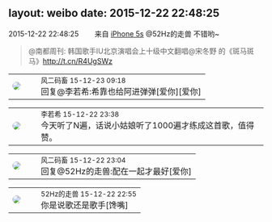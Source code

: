 layout: weibo
date: 2015-12-22 22:48:25
---
<meta name="referrer" content="no-referrer" />

2015-12-22 22:48:25  &nbsp;&nbsp;&nbsp;&nbsp;&nbsp;&nbsp; 来自 <a href="sinaweibo://customweibosource" rel="nofollow">iPhone 5s</a>
@52Hz的走兽 不错哟~
>  @南都周刊: 韩国歌手IU北京演唱会上十级中文翻唱@宋冬野 的《斑马斑马》http://t.cn/R4UgSWz ​​​

<table style="width: 100%;">
  <tr>
    <td style="width: 40px;"><img style="border-radius:50%" src="https://tva3.sinaimg.cn/crop.0.0.639.639.50/6d2a6003jw8f3idy69w2gj20hs0hrt9g.jpg?KID=imgbed,tva&Expires=1624466937&ssig=YOooQ4C9a4"></td>
    <td colspan="2"><small>风二码畜 15-12-23 09:18</small><br/>回复@李若希:希靠也给阿进弹弹[爱你][爱你]</td>
  </tr>
</table>

<table style="width: 100%;">
  <tr>
    <td style="width: 40px;"><img style="border-radius:50%" src="https://tvax2.sinaimg.cn/crop.0.0.512.512.50/6421e548ly8g08ij342i6j20e80e8q34.jpg?KID=imgbed,tva&Expires=1624466937&ssig=Wcd47%2FcWqW"></td>
    <td colspan="2"><small>李若希 15-12-22 23:38</small><br/>今天听了N遍，话说小姑娘听了1000遍才练成这首歌，值得赞。</td>
  </tr>
</table>

<table style="width: 100%;">
  <tr>
    <td style="width: 40px;"><img style="border-radius:50%" src="https://tva3.sinaimg.cn/crop.0.0.639.639.50/6d2a6003jw8f3idy69w2gj20hs0hrt9g.jpg?KID=imgbed,tva&Expires=1624466937&ssig=YOooQ4C9a4"></td>
    <td colspan="2"><small>风二码畜 15-12-22 23:04</small><br/>回复@52Hz的走兽:配在一起才最好[爱你]</td>
  </tr>
</table>

<table style="width: 100%;">
  <tr>
    <td style="width: 40px;"><img style="border-radius:50%" src="https://tva4.sinaimg.cn/crop.0.0.180.180.50/8beaf773jw1e8qgp5bmzyj2050050aa8.jpg?KID=imgbed,tva&Expires=1624466937&ssig=Qx9QKjW9o6"></td>
    <td colspan="2"><small>52Hz的走兽 15-12-22 22:55</small><br/>你是说歌还是歌手[馋嘴]</td>
  </tr>
</table>
